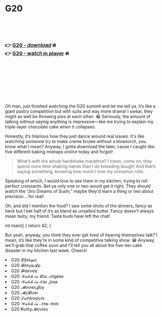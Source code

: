 <h1>G20</h1>

<br><br><br>

<h3>👉 <a href="https://Bryans-diiludetmarb1989.github.io/dugrvpajlp/">G20 - 𝘥𝘰𝘸𝘯𝘭𝘰𝘢𝘥</a> 🔥<br>
👉 <a href="https://Bryans-diiludetmarb1989.github.io/dugrvpajlp/">G20 - 𝘸𝘢𝘵𝘤𝘩 in player</a> 🔥
</h3>



<br><br><br><br><br><br><br>


Oh man, just finished 𝘸𝘢𝘵𝘤𝘩𝘪𝘯𝘨 the G20 summit and let me tell ya, it’s like a giant pastry competition but with suits and way more drama! I swear, they might as well be throwing pies at each other. 😂 Seriously, the amount of talking without saying anything is impressive—like me trying to explain my triple-layer chocolate cake when it collapses.

Honestly, it’s hilarious how they just dance around real issues. It's like 𝘸𝘢𝘵𝘤𝘩𝘪𝘯𝘨 someone try to make creme brulee without a blowtorch, you know what I mean? Anyway, I gotta 𝘥𝘰𝘸𝘯𝘭𝘰𝘢𝘥 the   later, cause I caught like five different baking mishaps 𝘰𝘯𝘭𝘪𝘯𝘦 today and forgot!

> What’s with the whole handshake marathon? I mean, come on, they spend more time shaking hands than I do kneading dough! And that’s saying something, knowing how much I love my cinnamon rolls.

Speaking of which, I would love to see them in my kitchen, trying to roll perfect croissants. Bet ya only one or two would get it right. They should 𝘸𝘢𝘵𝘤𝘩 the   “Jiro Dreams of Sushi,” maybe they'd learn a thing or two about precision... for real!

Oh, and did I mention the food? I saw some shots of the dinners, fancy as heck but I bet half of it’s as bland as unsalted butter. Fancy doesn’t always mean tasty, my friend. Taste buds have left the chat!

int main() { return 42; }

But yeah, anyway, you think they ever get tired of hearing themselves talk? I mean, it’s like they’re in some kind of competitive talking show. 😂 Anyway, we'll grab that coffee soon and I'll tell you all about the five-tier cake disaster in my kitchen last week. Cheers!

<li>G20 𝓛𝗂ƒ𝖾𝗍𝗂𝓶𝖾</li>
<li>G20 𝓕𝗂𝗅𝗆𝗒𝗐𝓐ρ</li>
<li>G20 𝓕𝗋𝖾𝖾ν𝖾𝖾</li>
<li>G20 𝒲𝒶𝓉𝒸𝒽 𝒾𝓃 𝓛𝗈𝗌 𝒜𝗇𝗀𝖾𝗅𝖾𝗌</li>
<li>G20 𝒲𝒶𝓉𝒸𝒽 𝒾𝓃 𝒮𝖺𝗇 𝒥𝗈𝗌𝖾</li>
<li>G20 𝓜𝗈ν𝗂𝖾𝗌𝓙𝗈𝗒</li>
<li>G20 𝓜𝗒𝓕𝗅𝗂𝗑𝖾𝗋</li>
<li>G20 𝒯𝒶𝗆𝗂𝗅𝗋𝗈ç𝗄𝑒𝗋𝗌</li>
<li>G20 𝒲𝒶𝓉𝒸𝒽 𝒾𝓃 𝒩𝖾𝗐 𝒴𝗈𝗋𝗄</li>
<li>G20 Ҝ𝗎𝗍𝗍𝗒𝓜𝗈ν𝗂𝖾𝗌</li>
